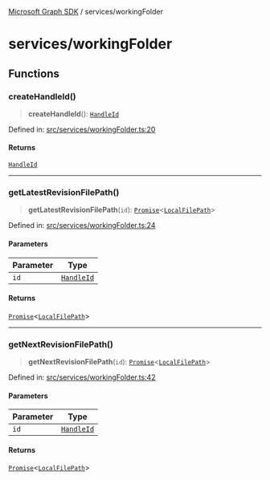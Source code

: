 [Microsoft Graph SDK](../README.md) / services/workingFolder

# services/workingFolder

## Functions

### createHandleId()

> **createHandleId**(): [`HandleId`](../Handle.md#handleid-1)

Defined in: [src/services/workingFolder.ts:20](https://github.com/Future-Secure-AI/sharepoint-workbook/blob/main/src/services/workingFolder.ts#L20)

#### Returns

[`HandleId`](../Handle.md#handleid-1)

***

### getLatestRevisionFilePath()

> **getLatestRevisionFilePath**(`id`): [`Promise`](https://developer.mozilla.org/docs/Web/JavaScript/Reference/Global_Objects/Promise)\<[`LocalFilePath`](../LocalFilePath.md#localfilepath)\>

Defined in: [src/services/workingFolder.ts:24](https://github.com/Future-Secure-AI/sharepoint-workbook/blob/main/src/services/workingFolder.ts#L24)

#### Parameters

| Parameter | Type |
| ------ | ------ |
| `id` | [`HandleId`](../Handle.md#handleid-1) |

#### Returns

[`Promise`](https://developer.mozilla.org/docs/Web/JavaScript/Reference/Global_Objects/Promise)\<[`LocalFilePath`](../LocalFilePath.md#localfilepath)\>

***

### getNextRevisionFilePath()

> **getNextRevisionFilePath**(`id`): [`Promise`](https://developer.mozilla.org/docs/Web/JavaScript/Reference/Global_Objects/Promise)\<[`LocalFilePath`](../LocalFilePath.md#localfilepath)\>

Defined in: [src/services/workingFolder.ts:42](https://github.com/Future-Secure-AI/sharepoint-workbook/blob/main/src/services/workingFolder.ts#L42)

#### Parameters

| Parameter | Type |
| ------ | ------ |
| `id` | [`HandleId`](../Handle.md#handleid-1) |

#### Returns

[`Promise`](https://developer.mozilla.org/docs/Web/JavaScript/Reference/Global_Objects/Promise)\<[`LocalFilePath`](../LocalFilePath.md#localfilepath)\>
